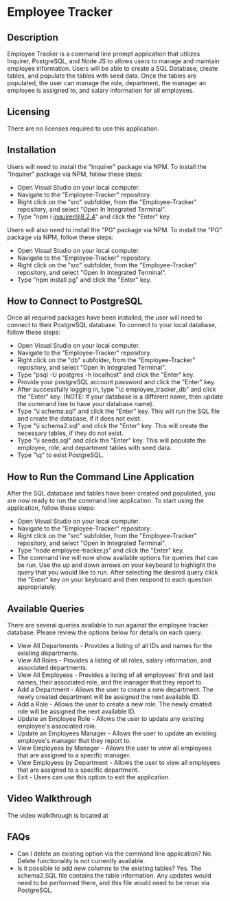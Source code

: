 # Employee Tracker

## Description
Employee Tracker is a command line prompt application that utilizes Inquirer, PostgreSQL, and Node JS to allows users to manage and maintain employee information.
Users will be able to create a SQL Database, create tables, and populate the tables with seed data.
Once the tables are populated, the user can manage the role, department, the manager an employee is assigned to, and salary information for all employees.

## Licensing
There are no licenses required to use this application.

## Installation
Users will need to install the "Inquirer" package via NPM. To install the "Inquirer" package via NPM, follow these steps:
- Open Visual Studio on your local computer.
- Navigate to the "Employee-Tracker" repository.
- Right click on the "src" subfolder, from the "Employee-Tracker" repository, and select "Open In Integrated Terminal".
- Type "npm i inquirer@8.2.4" and click the "Enter" key.

Users will also need to install the "PG" package via NPM. To install the "PG" package via NPM, follow these steps:
- Open Visual Studio on your local computer.
- Navigate to the "Employee-Tracker" repository.
- Right click on the "src" subfolder, from the "Employee-Tracker" repository, and select "Open In Integrated Terminal".
- Type "npm install pg" and click the "Enter" key.

## How to Connect to PostgreSQL
Once all required packages have been installed, the user will need to connect to their PostgreSQL database.
To connect to your local database, follow these steps:

- Open Visual Studio on your local computer.
- Navigate to the "Employee-Tracker" repository.
- Right click on the "db" subfolder, from the "Employee-Tracker" repository, and select "Open In Integrated Terminal".
- Type "psql -U postgres -h localhost" and click the "Enter" key.
- Provide your postgreSQL account password and click the "Enter" key.
- After successfully logging in, type "\c employee_tracker_db" and click the "Enter" key. (NOTE: If your database is a different name, then update the command line to have your database name).
- Type "\i schema.sql" and click the "Enter" key.  This will run the SQL file and create the database, if it does not exist.
- Type "\i schema2.sql" and click the "Enter" key.  This will create the necessary tables, if they do not exist.
- Type "\i seeds.sql" and click the "Enter" key.  This will populate the employee, role, and department tables with seed data.
- Type "\q" to exist PostgreSQL.

## How to Run the Command Line Application
After the SQL database and tables have been created and populated, you are now ready to run the command line application.
To start using the application, follow these steps:

- Open Visual Studio on your local computer.
- Navigate to the "Employee-Tracker" repository.
- Right click on the "src" subfolder, from the "Employee-Tracker" repository, and select "Open In Integrated Terminal".
- Type "node employee-tracker.js" and click the "Enter" key.
- The command line will now show available options for queries that can be run.  Use the up and down arrows on your keyboard to highlight the query that you would like to run.  After selecting the desired query click the "Enter" key on your keyboard and then respond to each question appropriately.

## Available Queries
There are several queries available to run against the employee tracker database.  Please review the options below for details on each query.

- View All Departments - Provides a listing of all IDs and names for the existing departments.
- View All Roles - Provides a listing of all roles, salary information, and associated departments.
- View All Employees - Provides a listing of all employees' first and last names, their associated role, and the manager that they report to.
- Add a Department - Allows the user to create a new department.  The newly created department will be assigned the next available ID.
- Add a Role - Allows the user to create a new role.  The newly created role will be assigned the next available ID.
- Update an Employee Role - Allows the user to update any existing employee's associated role.
- Update an Employees Manager - Allows the user to update an existing employee's manager that they report to.
- View Employees by Manager - Allows the user to view all employees that are assigned to a specific manager.
- View Employees by Department - Allows the user to view all employees that are assigned to a specific department.
- Exit - Users can use this option to exit the application.

## Video Walkthrough
The video walkthrough is located at 

## FAQs
- Can I delete an existing option via the command line application? No.  Delete functionality is not currently available.
- Is it possible to add new columns to the existing tables? Yes. The schema2.SQL file contains the table information.  Any updates would need to be performed there, and this file would need to be rerun via PostgreSQL.
